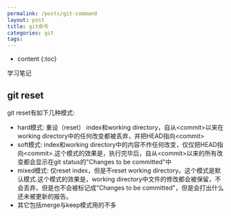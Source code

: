 ```yaml
---
permalink: /posts/git-command
layout: post
title: git命令
categories: git
tags: 
---
```


* content
{:toc}

学习笔记




## git reset

git reset有如下几种模式:

* hard模式: 重设（reset） index和working directory，自从&lt;commit>以来在working directory中的任何改变都被丢弃，并把HEAD指向&lt;commit>
* soft模式: index和working directory中的内容不作任何改变，仅仅把HEAD指向&lt;commit>.这个模式的效果是，执行完毕后，自从&lt;commit>以来的所有改变都会显示在git status的"Changes to be committed"中
* mixed模式: 仅reset index，但是不reset working directory。这个模式是默认模式.这个模式的效果是，working directory中文件的修改都会被保留，不会丢弃，但是也不会被标记成"Changes to be committed"，但是会打出什么还未被更新的报告。
* 其它包括merge与keep模式用的不多
